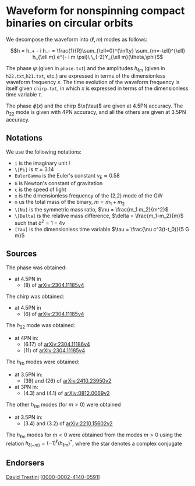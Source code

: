 # Waveform for nonspinning compact binaries on circular orbits

We decompose the waveform into $(\ell,m)$ modes as follows:

$$h = h_+ - i h_- = \frac{1}{R}\sum_{\ell=0}^{\infty} \sum_{m=-\ell}^{\ell} h_{\ell m} e^{- i m \psi}\ \_{-2}Y_{\ell m}(\theta,\phi)$$

The phase $\psi$ (given in ``phase.txt``) and the amplitudes $h_{\ell m}$ (given in ``h22.txt``,``h21.txt``, etc.) are expressed in terms of the dimensionless waveform frequency $x$. The time evolution of the waveform frequency is itself given ``chirp.txt``, in which $x$ is expressed in terms of the dimensionless time variable $\tau$.

The phase $\phi(x)$ and the chirp $\x(\tau)$ are given at 4.5PN accuracy. The $h_{22}$ mode is given with 4PN accuracy, and all the others are given at 3.5PN accuracy.

## Notations

We use the following notations:
* ``i`` is the imaginary unit $i$
* ``\[Pi]`` is $\pi \approx 3.14$
* ``EulerGamma`` is the Euler's constant $\gamma_\text{E} \approx 0.58$
* ``G`` is Newton's constant of gravitation
* ``c`` is the speed of light
* ``x`` is the dimensionless frequency of the (2,2) mode of the GW
* ``m`` us the total mass of the binary, $m = m_1+m_2$
* ``\[Nu]`` is the symmetric mass ratio, $\nu = \frac{m_1 m_2}{m^2}$
* ``\[Delta]`` is the relative mass difference, $\delta = \frac{m_1-m_2}{m}$ such that $\delta^2=1-4\nu$
* ``[Tau]`` is the dimensionless time variable $\tau = \frac{\nu c^3(t-t_0)}{5 G m}$

## Sources

The phase was obtained:
* at 4.5PN in
    * (8) of [arXiv:2304.11185v4](https://arxiv.org/abs/2304.11185v4)
    
The chirp was obtained:
* at 4.5PN in 
    * (6) of [arXiv:2304.11185v4](https://arxiv.org/abs/2304.11185v4)
    
The $h_22$ mode was obtained:
* at 4PN in:
    * (6.17) of [arXiv:2304.11186v4](https://arxiv.org/abs/2304.11186v4)
    * (11) of [arXiv:2304.11185v4](https://arxiv.org/abs/2304.11185v4)

The $h_{\ell 0}$ modes were obtained:
* at 3.5PN in:
    * (39) and (26) of [arXiv:2410.23950v2](https://arxiv.org/abs/2410.23950v2)
* at 3PN in:
    * (4.3) and (4.1) of [arXiv:0812.0069v2](https://arxiv.org/abs/0812.0069v2)

The other $h_{\ell m}$ modes (for $m>0$) were obtained
* at 3.5PN in:
    * (3.4) and (3.2) of [arXiv:2210.15602v2](https://arxiv.org/abs/2210.15602v2)
    
The $h_{\ell m}$ modes for $m<0$ were obtained from the modes $m>0$ using the relation $h_{\ell (-m)} = (-1)^\ell (h_{\ell m})^*$, where the star denotes a complex conjugate

## Endorsers

[David Trestini](https://github.com/davidtrestini) [[0000-0002-4140-0591](https://orcid.org/0000-0002-4140-0591)]

